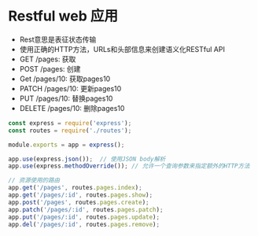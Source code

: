 # Restful web 应用
* Rest意思是表征状态传输
* 使用正确的HTTP方法，URLs和头部信息来创建语义化RESTful API
* GET /pages: 获取
* POST /pages: 创建
* Get /pages/10: 获取pages10
* PATCH /pages/10: 更新pages10
* PUT /pages/10: 替换pages10
* DELETE /pages/10: 删除pages10

```js
const express = require('express');
const routes = require('./routes');

module.exports = app = express();

app.use(express.json());  // 使用JSON body解析
app.use(express.methodOverride()); // 允许一个查询参数来指定额外的HTTP方法

// 资源使用的路由
app.get('/pages', routes.pages.index);
app.get('/pages/:id', routes.pages.show);
app.post('/pages', routes.pages.create);
app.patch('/pages/:id', routes.pages.patch);
app.put('/pages/:id', routes.pages.update);
app.del('/pages/:id', routes.pages.remove);
```